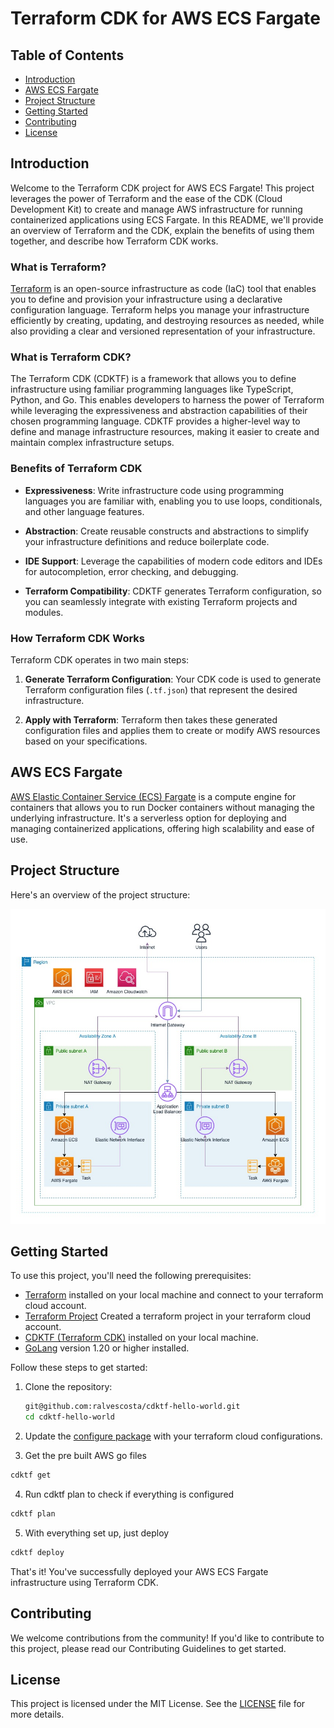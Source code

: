 # Terraform CDK for AWS ECS Fargate

## Table of Contents

- [Introduction](#introduction)
- [AWS ECS Fargate](#aws-ecs-fargate)
- [Project Structure](#project-structure)
- [Getting Started](#getting-started)
- [Contributing](#contributing)
- [License](#license)

## Introduction

Welcome to the Terraform CDK project for AWS ECS Fargate! This project leverages the power of Terraform and the ease of the CDK (Cloud Development Kit) to create and manage AWS infrastructure for running containerized applications using ECS Fargate. In this README, we'll provide an overview of Terraform and the CDK, explain the benefits of using them together, and describe how Terraform CDK works.

### What is Terraform?

[Terraform](https://www.terraform.io/) is an open-source infrastructure as code (IaC) tool that enables you to define and provision your infrastructure using a declarative configuration language. Terraform helps you manage your infrastructure efficiently by creating, updating, and destroying resources as needed, while also providing a clear and versioned representation of your infrastructure.

### What is Terraform CDK?

The Terraform CDK (CDKTF) is a framework that allows you to define infrastructure using familiar programming languages like TypeScript, Python, and Go. This enables developers to harness the power of Terraform while leveraging the expressiveness and abstraction capabilities of their chosen programming language. CDKTF provides a higher-level way to define and manage infrastructure resources, making it easier to create and maintain complex infrastructure setups.

### Benefits of Terraform CDK

- **Expressiveness**: Write infrastructure code using programming languages you are familiar with, enabling you to use loops, conditionals, and other language features.

- **Abstraction**: Create reusable constructs and abstractions to simplify your infrastructure definitions and reduce boilerplate code.

- **IDE Support**: Leverage the capabilities of modern code editors and IDEs for autocompletion, error checking, and debugging.

- **Terraform Compatibility**: CDKTF generates Terraform configuration, so you can seamlessly integrate with existing Terraform projects and modules.

### How Terraform CDK Works

Terraform CDK operates in two main steps:

1. **Generate Terraform Configuration**: Your CDK code is used to generate Terraform configuration files (`.tf.json`) that represent the desired infrastructure.

2. **Apply with Terraform**: Terraform then takes these generated configuration files and applies them to create or modify AWS resources based on your specifications.

## AWS ECS Fargate

[AWS Elastic Container Service (ECS) Fargate](https://aws.amazon.com/ecs/) is a compute engine for containers that allows you to run Docker containers without managing the underlying infrastructure. It's a serverless option for deploying and managing containerized applications, offering high scalability and ease of use.

## Project Structure

Here's an overview of the project structure:

<p align="center">
 <img src=".doc/aws-topology.jpg" alt="openapi" width=950 hight=350/> 
</p>

## Getting Started

To use this project, you'll need the following prerequisites:

- [Terraform](https://www.terraform.io/) installed on your local machine and connect to your terraform cloud account.
- [Terraform Project]() Created a terraform project in your terraform cloud account.
- [CDKTF (Terraform CDK)](https://cdk.tf/) installed on your local machine.
- [GoLang](https://golang.org/) version 1.20 or higher installed.

Follow these steps to get started:

1. Clone the repository:

   ```sh
   git@github.com:ralvescosta/cdktf-hello-world.git
   cd cdktf-hello-world
   ```
2. Update the [configure package](./pkg/configs/configs.go) with your terraform cloud configurations.

3. Get the pre built AWS go files

```sh
cdktf get
```

4. Run cdktf plan to check if everything is configured

```sh
cdktf plan
```

5. With everything set up, just deploy

```sh
cdktf deploy
```

That's it! You've successfully deployed your AWS ECS Fargate infrastructure using Terraform CDK.

## Contributing

We welcome contributions from the community! If you'd like to contribute to this project, please read our Contributing Guidelines to get started.

## License

This project is licensed under the MIT License. See the [LICENSE](./LICENSE) file for more details.
